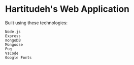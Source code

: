 # Hartitudeh's Web Application

Built using these technologies:

    Node.js
    Express
    mongoDB
    Mongoose
    Pug
    VsCode
    Google Fonts
